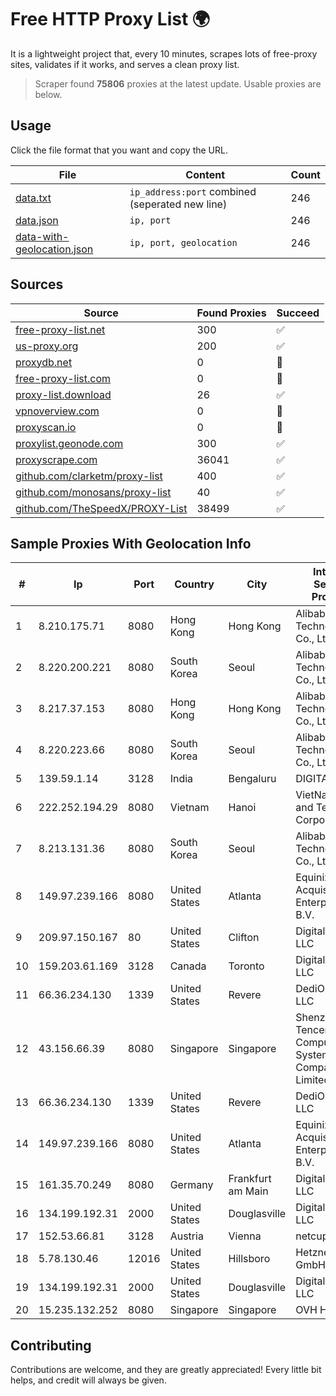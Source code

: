 
# Free HTTP Proxy List 🌍

It is a lightweight project that, every 10 minutes, scrapes lots of free-proxy sites, validates if it works, and serves a clean proxy list.


> Scraper found **75806** proxies at the latest update. Usable proxies are below.

## Usage

Click the file format that you want and copy the URL.


|File|Content|Count|
|----|-------|-----|
|[data.txt](https://raw.githubusercontent.com/themiralay/Proxy-List-World/master/data.txt)|`ip_address:port` combined (seperated new line)|246|
|[data.json](https://raw.githubusercontent.com/themiralay/Proxy-List-World/master/data.json)|`ip, port`|246|
|[data-with-geolocation.json](https://raw.githubusercontent.com/themiralay/Proxy-List-World/master/data-with-geolocation.json)|`ip, port, geolocation`|246|

## Sources

|Source|Found Proxies|Succeed|
|------|-------------|-------|
|[free-proxy-list.net](https://free-proxy-list.net)|300|✅|
|[us-proxy.org](https://www.us-proxy.org)|200|✅|
|[proxydb.net](http://proxydb.net)|0|🚫|
|[free-proxy-list.com](https://free-proxy-list.com/?page=&port=&type%5B%5D=http&type%5B%5D=https&up_time=0&search=Search)|0|🚫|
|[proxy-list.download](https://www.proxy-list.download/HTTP)|26|✅|
|[vpnoverview.com](https://vpnoverview.com/privacy/anonymous-browsing/free-proxy-servers)|0|🚫|
|[proxyscan.io](https://www.proxyscan.io)|0|🚫|
|[proxylist.geonode.com](https://proxylist.geonode.com/api/proxy-list?limit=300&page=1&sort_by=lastChecked&sort_type=desc&protocols=http,https)|300|✅|
|[proxyscrape.com](https://api.proxyscrape.com/v2/?request=displayproxies&protocol=http&timeout=10000&country=all&ssl=all&anonymity=all)|36041|✅|
|[github.com/clarketm/proxy-list](https://raw.githubusercontent.com/clarketm/proxy-list/master/proxy-list-raw.txt)|400|✅|
|[github.com/monosans/proxy-list](https://raw.githubusercontent.com/monosans/proxy-list/main/proxies/http.txt)|40|✅|
|[github.com/TheSpeedX/PROXY-List](https://raw.githubusercontent.com/TheSpeedX/PROXY-List/master/http.txt)|38499|✅|


## Sample Proxies With Geolocation Info

|#|Ip|Port|Country|City|Internet Service Provider|
|-|--|----|-------|----|-------------------------|
|1|8.210.175.71|8080|Hong Kong|Hong Kong|Alibaba (US) Technology Co., Ltd.|
|2|8.220.200.221|8080|South Korea|Seoul|Alibaba (US) Technology Co., Ltd.|
|3|8.217.37.153|8080|Hong Kong|Hong Kong|Alibaba (US) Technology Co., Ltd.|
|4|8.220.223.66|8080|South Korea|Seoul|Alibaba (US) Technology Co., Ltd.|
|5|139.59.1.14|3128|India|Bengaluru|DIGITALOCEAN|
|6|222.252.194.29|8080|Vietnam|Hanoi|VietNam Post and Telecom Corporation|
|7|8.213.131.36|8080|South Korea|Seoul|Alibaba (US) Technology Co., Ltd.|
|8|149.97.239.166|8080|United States|Atlanta|Equinix (EMEA) Acquisition Enterprises B.V.|
|9|209.97.150.167|80|United States|Clifton|DigitalOcean, LLC|
|10|159.203.61.169|3128|Canada|Toronto|DigitalOcean, LLC|
|11|66.36.234.130|1339|United States|Revere|DediOutlet, LLC|
|12|43.156.66.39|8080|Singapore|Singapore|Shenzhen Tencent Computer Systems Company Limited|
|13|66.36.234.130|1339|United States|Revere|DediOutlet, LLC|
|14|149.97.239.166|8080|United States|Atlanta|Equinix (EMEA) Acquisition Enterprises B.V.|
|15|161.35.70.249|8080|Germany|Frankfurt am Main|DigitalOcean, LLC|
|16|134.199.192.31|2000|United States|Douglasville|DigitalOcean, LLC|
|17|152.53.66.81|3128|Austria|Vienna|netcup GmbH|
|18|5.78.130.46|12016|United States|Hillsboro|Hetzner Online GmbH|
|19|134.199.192.31|2000|United States|Douglasville|DigitalOcean, LLC|
|20|15.235.132.252|8080|Singapore|Singapore|OVH Hosting|



## Contributing

Contributions are welcome, and they are greatly appreciated! Every
little bit helps, and credit will always be given.

